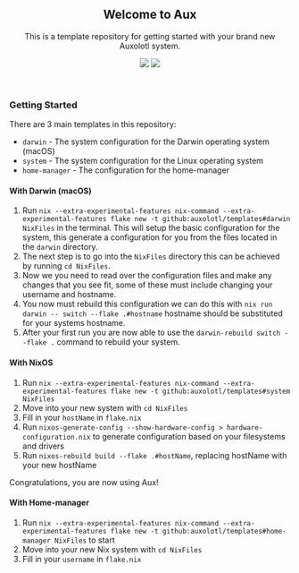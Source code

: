 <p align="center">
  <h2 align="center">Welcome to Aux</h2>
</p>

<p align="center">
	This is a template repository for getting started with your brand new Auxolotl system.
</p>

<p align="center">
  <a href="https://forum.aux.computer/c/special-interest-groups/sig-documentation/21"><img src="https://img.shields.io/static/v1?label=Maintained%20By&message=SIG%20Documentation&style=for-the-badge&labelColor=222222&color=794AFF" /></a>
  <a href="https://forum.aux.computer/c/special-interest-groups/sig-core/14"><img src="https://img.shields.io/static/v1?label=Maintained%20By&message=SIG%20Core&style=for-the-badge&labelColor=222222&color=794AFF" /></a>
</p>

&nbsp;

### Getting Started

There are 3 main templates in this repository:
- `darwin` - The system configuration for the Darwin operating system (macOS)
- `system` - The system configuration for the Linux operating system
- `home-manager` - The configuration for the home-manager

#### With Darwin (macOS)

1. Run `nix --extra-experimental-features nix-command --extra-experimental-features flake new -t github:auxolotl/templates#darwin NixFiles` in the terminal. This will setup the basic configuration for the system, this generate a configuration for you from the files located in the `darwin` directory.
2. The next step is to go into the `NixFiles` directory this can be achieved by running `cd NixFiles`.
3. Now we you need to read over the configuration files and make any changes that you see fit, some of these must include changing your username and hostname.
4. You now must rebuild this configuration we can do this with `nix run darwin -- switch --flake .#hostname` hostname should be substituted for your systems hostname.
5. After your first run you are now able to use the `darwin-rebuild switch --flake .` command to rebuild your system.

#### With NixOS

1. Run `nix --extra-experimental-features nix-command --extra-experimental-features flake new -t github:auxolotl/templates#system NixFiles`
2. Move into your new system with `cd NixFiles`
3. Fill in your `hostName` in `flake.nix`
4. Run `nixos-generate-config --show-hardware-config > hardware-configuration.nix` to generate configuration based on your filesystems and drivers
5. Run `nixos-rebuild build --flake .#hostName`, replacing hostName with your new hostName

Congratulations, you are now using Aux!

#### With Home-manager

1. Run `nix --extra-experimental-features nix-command --extra-experimental-features flake new -t github:auxolotl/templates#home-manager NixFiles` to start
2. Move into your new Nix system with `cd NixFiles`
3. Fill in your `username` in `flake.nix`
